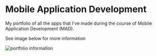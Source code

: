 # Mobile Application Development
My portfolio of all the apps that I've made during the course of Mobile Application Development (MAD). 

See image below for more information

![portfolio information](https://github.com/MarjoleinAardewijn/MobileApplicationDevelopment/blob/master/portfolio-information.PNG)
